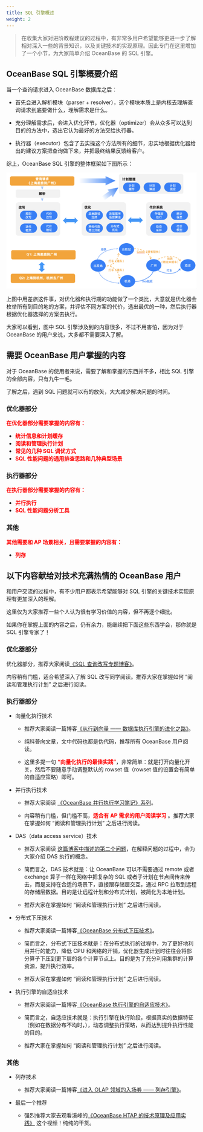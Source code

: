 ```yaml
---
title: SQL 引擎概述
weight: 2
---
```


> 在收集大家对进阶教程建议的过程中，有非常多用户希望能够更进一步了解相对深入一些的背景知识，以及关键技术的实现原理。因此专门在这里增加了一个小节，为大家简单介绍 OceanBase 的 SQL 引擎。

## OceanBase SQL 引擎概要介绍
当一个查询请求进入 OceanBase 数据库之后：

- 首先会进入解析模块（parser + resolver），这个模块本质上是内核去理解查询请求到底要做什么，理解需求是什么。

- 充分理解需求后，会进入优化环节，优化器（optimizer）会从众多可以达到目的的方法中，选出它认为最好的方法交给执行器。

- 执行器（executor）包含了去实操这个方法所有的细节，忠实地根据优化器给出的建议方案把查询做下来，并把最终结果反馈给客户。


综上，OceanBase SQL 引擎的整体框架如下图所示：

![image.png](/img/user_manual/operation_and_maintenance/scenario_best_practices/chapter_03_htap/02_background_knowledge/001.png)


上图中用差旅这件事，对优化器和执行期的功能做了一个类比，大意就是优化器会枚举所有到目的地的方案，并评估不同方案的代价，选出最优的一种，然后执行器根据优化器选择的方案去执行。

大家可以看到，图中 SQL 引擎涉及到的内容很多，不过不用害怕，因为对于 OceanBase 的用户来说，大多都不需要深入了解。

## 需要 OceanBase 用户掌握的内容

对于 OceanBase 的使用者来说，需要了解和掌握的东西并不多，相比 SQL 引擎的全部内容，只有九牛一毛。

了解之后，遇到 SQL 问题就可以有的放矢，大大减少解决问题的时间。

### 优化器部分
**<font color="red">在优化器部分需要掌握的内容有：</font>**
- **<font color="red">统计信息和计划缓存</font>**
- **<font color="red">阅读和管理执行计划</font>**
- **<font color="red">常见的几种 SQL 调优方式</font>**
- **<font color="red">SQL 性能问题的通用排查思路和几种典型场景</font>**

### 执行器部分
**<font color="red">在执行器部分需要掌握的内容有：</font>**
- **<font color="red">并行执行</font>**
- **<font color="red">SQL 性能问题分析工具</font>**

### 其他
**<font color="red">其他需要和 AP 场景相关，且需要掌握的内容有：</font>**
- **<font color="red">列存</font>**

## 以下内容献给对技术充满热情的 OceanBase 用户

和用户交流的过程中，有不少用户都表示希望能够对 SQL 引擎的关键技术实现原理有更加深入的理解。

这里仅为大家推荐一些个人认为很有学习价值的内容，但不再逐个细批。

如果你在掌握上面的内容之后，仍有余力，能继续把下面这些东西学会，那你就是 SQL 引擎专家了！



### 优化器部分

优化器部分，推荐大家阅读[《SQL 查询改写专题博客》](https://open.oceanbase.com/blog/10900289)。

内容稍有门槛，适合希望深入了解 SQL 改写同学阅读。推荐大家在掌握如何 “阅读和管理执行计划” 之后进行阅读。


### 执行器部分

- 向量化执行技术

    - 推荐大家阅读一篇博客[《从行到向量 —— 数据库执行引擎的进化之路》](https://open.oceanbase.com/blog/12082655296)。

    - 纯科普向文章，文中代码也都是伪代码，推荐所有 OceanBase 用户阅读。
    
    - 这里多提一句 **<font color="red">“向量化执行的最佳实践”</font>**，非常简单：就是打开向量化开关，然后不要随意手动调整默认的 rowset 值（rowset 值的设置会有简单的自适应策略）即可。


- 并行执行技术

    - 推荐大家阅读 [《OceanBase 并行执行学习笔记》系列](https://open.oceanbase.com/blog/7083583808)。

    - 内容稍有门槛，但门槛不高，**<font color="red">适合有 AP 需求的用户阅读学习</font>** 。推荐大家在掌握如何 “阅读和管理执行计划” 之后进行阅读。

- DAS（data access service）技术
    - 推荐大家阅读 [这篇博客中描述的第二个问题](https://open.oceanbase.com/blog/12134198082#%E7%AC%AC%E4%BA%8C%E4%B8%AA%E9%97%AE%E9%A2%98)，在解释问题的过程中，会为大家介绍 DAS 执行的概念。

    - 简而言之，DAS 技术就是：让 OceanBase 可以不需要通过 remote 或者 exchange 算子一样在网络中把复杂的 SQL 或者子计划在节点间传来传去，而是支持在合适的场景下，直接跟存储层交互，通过 RPC 拉取到远程的存储层数据。目的是让远程计划和分布式计划，被简化为本地计划。

    - 推荐大家在掌握如何 “阅读和管理执行计划” 之后进行阅读。

- 分布式下压技术
    - 推荐大家阅读一篇博客[《OceanBase 分布式下压技术》](https://open.oceanbase.com/blog/5382203648)。

    - 简而言之，分布式下压技术就是：在分布式执行的过程中，为了更好地利用并行的能力，降低 CPU 和网络的开销，优化器生成计划时往往会将部分算子下压到更下层的各个计算节点上。目的是为了充分利用集群的计算资源，提升执行效率。

    - 推荐大家在掌握如何 “阅读和管理执行计划” 之后进行阅读。

- 执行引擎的自适应技术
    - 推荐大家阅读一篇博客[《OceanBase 执行引擎的自适应技术》](https://open.oceanbase.com/blog/5250647552)。

    - 简而言之，自适应技术就是：执行引擎在执行阶段，根据真实的数据特征（例如在数据分布不均时，），动态调整执行策略，从而达到提升执行性能的目的。

    - 推荐大家在掌握如何 “阅读和管理执行计划” 之后进行阅读。



### 其他

- 列存技术
    - 推荐大家阅读一篇博客[《进入 OLAP 领域的入场券 —— 列存引擎》](https://open.oceanbase.com/blog/11547010336)。

- 最后一个推荐
    - 强烈推荐大家去观看溪峰的[《OceanBase HTAP 的技术原理及应用实践》](https://www.oceanbase.com/video/9000963) 这个视频！纯纯的干货。